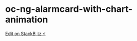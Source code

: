 # oc-ng-alarmcard-with-chart-animation

[Edit on StackBlitz ⚡️](https://stackblitz.com/edit/oc-ng-alarmcard-with-chart-animation)